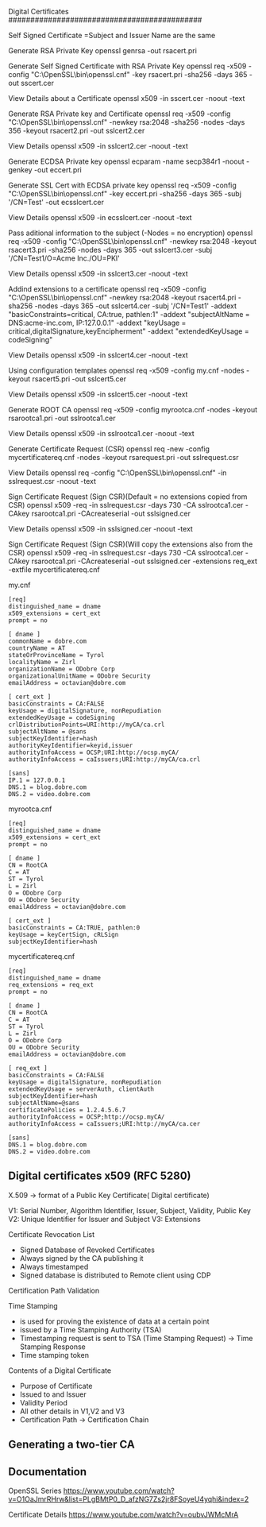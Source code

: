 

Digital Certificates ############################################

Self Signed Certificate 
=Subject and Issuer Name are the same

Generate RSA Private Key
openssl genrsa -out rsacert.pri

Generate Self Signed Certificate with RSA Private Key
openssl req -x509 -config "C:\OpenSSL\bin\openssl.cnf" -key rsacert.pri -sha256 -days 365 -out sscert.cer

View Details about a Certificate
openssl x509 -in sscert.cer -noout -text

Generate RSA Private key and Certificate
openssl req -x509 -config "C:\OpenSSL\bin\openssl.cnf" -newkey rsa:2048 -sha256 -nodes -days 356 -keyout rsacert2.pri -out sslcert2.cer

View Details
openssl x509 -in sslcert2.cer -noout -text

Generate ECDSA Private key
openssl ecparam -name secp384r1 -noout -genkey -out eccert.pri

Generate SSL Cert with ECDSA private key
openssl req -x509 -config "C:\OpenSSL\bin\openssl.cnf" -key eccert.pri -sha256 -days 365 -subj '/CN=Test' -out ecsslcert.cer

View Details
openssl x509 -in ecsslcert.cer -noout -text

Pass aditional information to the subject
(-Nodes = no encryption)
openssl req -x509 -config "C:\OpenSSL\bin\openssl.cnf" -newkey rsa:2048 -keyout rsacert3.pri -sha256 -nodes -days 365 -out sslcert3.cer -subj '/CN=Test1/O=Acme Inc./OU=PKI'

View Details
openssl x509 -in sslcert3.cer -noout -text

Addind extensions to a certificate
openssl req -x509 -config "C:\OpenSSL\bin\openssl.cnf" -newkey rsa:2048 -keyout rsacert4.pri -sha256 -nodes -days 365 -out sslcert4.cer -subj '/CN=Test1' -addext "basicConstraints=critical, CA:true, pathlen:1" -addext "subjectAltName = DNS:acme-inc.com, IP:127.0.0.1" -addext "keyUsage = critical,digitalSignature,keyEncipherment" -addext "extendedKeyUsage = codeSigning"

View Details
openssl x509 -in sslcert4.cer -noout -text

Using configuration templates
openssl req -x509 -config my.cnf -nodes -keyout rsacert5.pri -out sslcert5.cer

View Details
openssl x509 -in sslcert5.cer -noout -text

Generate ROOT CA
openssl req -x509 -config myrootca.cnf -nodes -keyout rsarootca1.pri -out sslrootca1.cer

View Details
openssl x509 -in sslrootca1.cer -noout -text

Generate Certificate Request (CSR)
openssl req -new -config mycertificatereq.cnf -nodes -keyout rsarequest.pri -out sslrequest.csr

View Details
openssl req -config "C:\OpenSSL\bin\openssl.cnf" -in sslrequest.csr -noout -text

Sign Certificate Request (Sign CSR)(Default = no extensions copied from CSR)
openssl x509 -req -in sslrequest.csr -days 730 -CA sslrootca1.cer -CAkey rsarootca1.pri -CAcreateserial -out sslsigned.cer

View Details
openssl x509 -in sslsigned.cer -noout -text


Sign Certificate Request (Sign CSR)(Will copy the extensions also from the CSR)
openssl x509 -req -in sslrequest.csr -days 730 -CA sslrootca1.cer -CAkey rsarootca1.pri -CAcreateserial -out sslsigned.cer -extensions req_ext -extfile mycertificatereq.cnf


my.cnf
```
[req]
distinguished_name = dname
x509_extensions = cert_ext
prompt = no

[ dname ]
commonName = dobre.com
countryName = AT
stateOrProvinceName = Tyrol
localityName = Zirl
organizationName = ODobre Corp
organizationalUnitName = ODobre Security
emailAddress = octavian@dobre.com

[ cert_ext ]
basicConstraints = CA:FALSE
keyUsage = digitalSignature, nonRepudiation
extendedKeyUsage = codeSigning
crlDistributionPoints=URI:http://myCA/ca.crl
subjectAltName = @sans
subjectKeyIdentifier=hash
authorityKeyIdentifier=keyid,issuer
authorityInfoAccess = OCSP;URI:http://ocsp.myCA/
authorityInfoAccess = caIssuers;URI:http://myCA/ca.crl

[sans]
IP.1 = 127.0.0.1
DNS.1 = blog.dobre.com
DNS.2 = video.dobre.com
```

myrootca.cnf
```
[req]
distinguished_name = dname
x509_extensions = cert_ext
prompt = no

[ dname ]
CN = RootCA
C = AT
ST = Tyrol
L = Zirl
O = ODobre Corp
OU = ODobre Security
emailAddress = octavian@dobre.com

[ cert_ext ]
basicConstraints = CA:TRUE, pathlen:0
keyUsage = keyCertSign, cRLSign
subjectKeyIdentifier=hash
```

mycertificatereq.cnf
```
[req]
distinguished_name = dname
req_extensions = req_ext
prompt = no

[ dname ]
CN = RootCA
C = AT
ST = Tyrol
L = Zirl
O = ODobre Corp
OU = ODobre Security
emailAddress = octavian@dobre.com

[ req_ext ]
basicConstraints = CA:FALSE
keyUsage = digitalSignature, nonRepudiation
extendedKeyUsage = serverAuth, clientAuth
subjectKeyIdentifier=hash
subjectAltName=@sans
certificatePolicies = 1.2.4.5.6.7
authorityInfoAccess = OCSP;http://ocsp.myCA/
authorityInfoAccess = caIssuers;URI:http://myCA/ca.cer

[sans]
DNS.1 = blog.dobre.com
DNS.2 = video.dobre.com
```

## Digital certificates x509 (RFC 5280)

X.509 -> format of a Public Key Certificate( Digital certificate)

V1: Serial Number, Algorithm Identifier, Issuer, Subject, Validity, Public Key
V2: Unique Identifier for Issuer and Subject
V3: Extensions

Certificate Revocation List
- Signed Database of Revoked Certificates
- Always signed by the CA publishing it
- Always timestamped
- Signed database is distributed to Remote client using CDP

Certification Path Validation

Time Stamping
- is used for proving the existence of data at a certain point
- issued by a Time Stamping Authority (TSA)
- Timestamping request is sent to TSA (Time Stamping Request) -> Time Stamping Response
- Time stamping token

Contents of a Digital Certificate
- Purpose of Certificate
- Issued to and Issuer
- Validity Period
- All other details in V1,V2 and V3
- Certification Path -> Certification Chain





## Generating a two-tier CA




## Documentation

OpenSSL Series
https://www.youtube.com/watch?v=O1OaJmrRHrw&list=PLgBMtP0_D_afzNG7Zs2jr8FSoyeU4yqhi&index=2

Certificate Details
https://www.youtube.com/watch?v=oubvJWMcMrA

